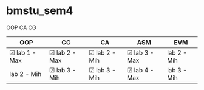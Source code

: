 # bmstu_sem4
OOP CA CG

| OOP | CG | CA |  ASM | EVM |
|----------|----------|----------|----------| ----------|
|   ☑ lab 1 - Max    |  ☑ lab 2 - Max   |   ☑ lab 2 - Mih    |  ☑ lab 3 - Max | lab 2 - Mih||
|  lab 2 - Mih    |  ☑ lab 3 - Mih    | ☑ lab 3 - Mih   | ☑ lab 4 - Max |   lab 3 - Mih |
